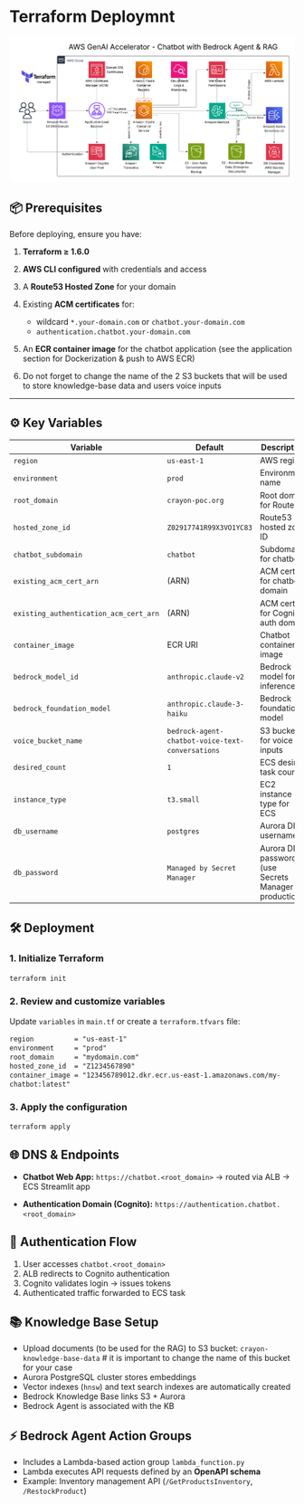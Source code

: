 # Terraform Deploymnt

![Architecure_overview](images/AWS_Bedrock_chatbot_infrastructure.png)

## 📦 Prerequisites

Before deploying, ensure you have:

1. **Terraform ≥ 1.6.0**
2. **AWS CLI configured** with credentials and access
3. A **Route53 Hosted Zone** for your domain
4. Existing **ACM certificates** for:

   * wildcard `*.your-domain.com` or `chatbot.your-domain.com`
   * `authentication.chatbot.your-domain.com`
5. An **ECR container image** for the chatbot application (see the application section for Dockerization & push to AWS ECR)
6. Do not forget to change the name of the 2 S3 buckets that will be used to store knowledge-base data and users voice inputs

---

## ⚙️ Key Variables

| Variable                               | Default                                          | Description                                            |
| -------------------------------------- | ------------------------------------------------ | ------------------------------------------------------ |
| `region`                               | `us-east-1`                                      | AWS region                                             |
| `environment`                          | `prod`                                           | Environment name                                       |
| `root_domain`                          | `crayon-poc.org`                                 | Root domain for Route53                                |
| `hosted_zone_id`                       | `Z02917741R99X3VO1YC83`                          | Route53 hosted zone ID                                 |
| `chatbot_subdomain`                    | `chatbot`                                        | Subdomain for chatbot                                  |
| `existing_acm_cert_arn`                | (ARN)                                            | ACM cert for chatbot domain                            |
| `existing_authentication_acm_cert_arn` | (ARN)                                            | ACM cert for Cognito auth domain                       |
| `container_image`                      | ECR URI                                          | Chatbot container image                                |
| `bedrock_model_id`                     | `anthropic.claude-v2`                            | Bedrock model for inference                            |
| `bedrock_foundation_model`             | `anthropic.claude-3-haiku`                       | Bedrock foundation model                               |
| `voice_bucket_name`                    | `bedrock-agent-chatbot-voice-text-conversations` | S3 bucket for voice inputs                             |
| `desired_count`                        | `1`                                              | ECS desired task count                                 |
| `instance_type`                        | `t3.small`                                       | EC2 instance type for ECS                              |
| `db_username`                          | `postgres`                                       | Aurora DB username                                     |
| `db_password`                          | `Managed by Secret Manager`                      | Aurora DB password (use Secrets Manager in production) |

## 🛠️ Deployment

### 1. Initialize Terraform

```bash
terraform init
```

### 2. Review and customize variables

Update `variables` in `main.tf` or create a `terraform.tfvars` file:

```hcl
region          = "us-east-1"
environment     = "prod"
root_domain     = "mydomain.com"
hosted_zone_id  = "Z1234567890"
container_image = "123456789012.dkr.ecr.us-east-1.amazonaws.com/my-chatbot:latest"
```
### 3. Apply the configuration

```bash
terraform apply
```
## 🌐 DNS & Endpoints

* **Chatbot Web App:**
  `https://chatbot.<root_domain>` → routed via ALB → ECS Streamlit app

* **Authentication Domain (Cognito):**
  `https://authentication.chatbot.<root_domain>`

## 🔐 Authentication Flow

1. User accesses `chatbot.<root_domain>`
2. ALB redirects to Cognito authentication
3. Cognito validates login → issues tokens
4. Authenticated traffic forwarded to ECS task

## 📚 Knowledge Base Setup

* Upload documents (to be used for the RAG) to S3 bucket: `crayon-knowledge-base-data` # it is important to change the name of this bucket for your case
* Aurora PostgreSQL cluster stores embeddings
* Vector indexes (`hnsw`) and text search indexes are automatically created
* Bedrock Knowledge Base links S3 + Aurora
* Bedrock Agent is associated with the KB

## ⚡ Bedrock Agent Action Groups

* Includes a Lambda-based action group `lambda_function.py`
* Lambda executes API requests defined by an **OpenAPI schema**
* Example: Inventory management API (`/GetProductsInventory`, `/RestockProduct`)